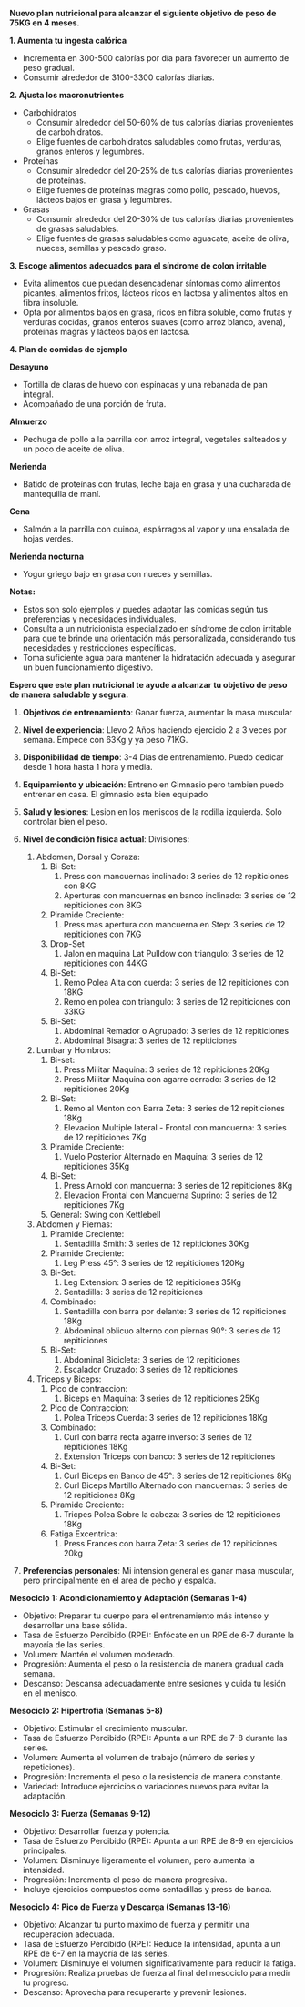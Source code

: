 **Nuevo plan nutricional para alcanzar el siguiente objetivo de peso de 75KG en 4 meses.**

**1. Aumenta tu ingesta calórica**

- Incrementa en 300-500 calorías por día para favorecer un aumento de peso gradual.
- Consumir alrededor de 3100-3300 calorías diarias.

**2. Ajusta los macronutrientes**

- Carbohidratos
    - Consumir alrededor del 50-60% de tus calorías diarias provenientes de carbohidratos.
    - Elige fuentes de carbohidratos saludables como frutas, verduras, granos enteros y legumbres.
- Proteínas
    - Consumir alrededor del 20-25% de tus calorías diarias provenientes de proteínas.
    - Elige fuentes de proteínas magras como pollo, pescado, huevos, lácteos bajos en grasa y legumbres.
- Grasas
    - Consumir alrededor del 20-30% de tus calorías diarias provenientes de grasas saludables.
    - Elige fuentes de grasas saludables como aguacate, aceite de oliva, nueces, semillas y pescado graso.

**3. Escoge alimentos adecuados para el síndrome de colon irritable**

- Evita alimentos que puedan desencadenar síntomas como alimentos picantes, alimentos fritos, lácteos ricos en lactosa y alimentos altos en fibra insoluble.
- Opta por alimentos bajos en grasa, ricos en fibra soluble, como frutas y verduras cocidas, granos enteros suaves (como arroz blanco, avena), proteínas magras y lácteos bajos en lactosa.

**4. Plan de comidas de ejemplo**

**Desayuno**

- Tortilla de claras de huevo con espinacas y una rebanada de pan integral.
- Acompañado de una porción de fruta.

**Almuerzo**

- Pechuga de pollo a la parrilla con arroz integral, vegetales salteados y un poco de aceite de oliva.

**Merienda**

- Batido de proteínas con frutas, leche baja en grasa y una cucharada de mantequilla de maní.

**Cena**

- Salmón a la parrilla con quinoa, espárragos al vapor y una ensalada de hojas verdes.

**Merienda nocturna**

- Yogur griego bajo en grasa con nueces y semillas.

**Notas:**

- Estos son solo ejemplos y puedes adaptar las comidas según tus preferencias y necesidades individuales.
- Consulta a un nutricionista especializado en síndrome de colon irritable para que te brinde una orientación más personalizada, considerando tus necesidades y restricciones específicas.
- Toma suficiente agua para mantener la hidratación adecuada y asegurar un buen funcionamiento digestivo.

**Espero que este plan nutricional te ayude a alcanzar tu objetivo de peso de manera saludable y segura.**

1. **Objetivos de entrenamiento**: Ganar fuerza, aumentar la masa muscular
2. **Nivel de experiencia**: Llevo 2 Años haciendo ejercicio 2 a 3 veces por semana. Empece con 63Kg y ya peso 71KG.
3. **Disponibilidad de tiempo**: 3-4 Dias de entrenamiento. Puedo dedicar desde 1 hora hasta 1 hora y media.
    
4. **Equipamiento y ubicación**: Entreno en Gimnasio pero tambien puedo entrenar en casa. El gimnasio esta bien equipado
    
5. **Salud y lesiones**: Lesion en los meniscos de la rodilla izquierda. Solo controlar bien el peso.
    
6. **Nivel de condición física actual**: 
   Divisiones: 
   1. Abdomen, Dorsal y Coraza:
	   1. Bi-Set:
		   1. Press con mancuernas inclinado: 3 series de 12 repiticiones con 8KG
		   2. Aperturas con mancuernas en banco inclinado: 3 series de 12 repiticiones con 8KG
	   2. Piramide Creciente:
		   1. Press mas apertura con mancuerna en Step: 3 series de 12 repiticiones con 7KG
	   3. Drop-Set
		   1. Jalon en maquina Lat Pulldow con triangulo: 3 series de 12 repiticiones con 44KG
	   4. Bi-Set:
		   1. Remo Polea Alta con cuerda: 3 series de 12 repiticiones con 18KG
		   2. Remo en polea con triangulo: 3 series de 12 repiticiones con 33KG
	   5. Bi-Set: 
		   1. Abdominal Remador o Agrupado: 3 series de 12 repiticiones
		   2. Abdominal Bisagra: 3 series de 12 repiticiones
   2. Lumbar y Hombros:
	   1. Bi-set:
		   1. Press Militar Maquina: 3 series de 12 repiticiones 20Kg
		   2. Press Militar Maquina con agarre cerrado: 3 series de 12 repiticiones 20Kg
	   2. Bi-Set:
		   1. Remo al Menton con Barra Zeta: 3 series de 12 repiticiones 18Kg
		   2. Elevacion Multiple lateral - Frontal con mancuerna: 3 series de 12 repiticiones 7Kg
	   3. Piramide Creciente:
		   1. Vuelo Posterior Alternado en Maquina: 3 series de 12 repiticiones 35Kg
	   4. Bi-Set:
		   1. Press Arnold con mancuerna: 3 series de 12 repiticiones 8Kg
		   2. Elevacion Frontal con Mancuerna Suprino: 3 series de 12 repiticiones 7Kg
	   5. General: Swing con Kettlebell
   3. Abdomen y Piernas:
	   1. Piramide Creciente:
		   1. Sentadilla Smith: 3 series de 12 repiticiones 30Kg
	   2. Piramide Creciente: 
		   1. Leg Press 45°: 3 series de 12 repiticiones 120Kg
	   3. Bi-Set: 
		   1. Leg Extension: 3 series de 12 repiticiones 35Kg
		   2. Sentadilla: 3 series de 12 repiticiones
	   4. Combinado: 
		   1. Sentadilla con barra por delante: 3 series de 12 repiticiones 18Kg
		   2. Abdominal oblicuo alterno con piernas 90°: 3 series de 12 repiticiones
	   5. Bi-Set: 
		   1. Abdominal Bicicleta: 3 series de 12 repiticiones
		   2. Escalador Cruzado: 3 series de 12 repiticiones
   4. Triceps y Biceps:
	   1. Pico de contraccion:
		   1. Biceps en Maquina: 3 series de 12 repiticiones 25Kg
	   2. Pico de Contraccion: 
		   1. Polea Triceps Cuerda: 3 series de 12 repiticiones 18Kg
	   3. Combinado: 
		   1. Curl con barra recta agarre inverso: 3 series de 12 repiticiones 18Kg
		   2. Extension Triceps con banco: 3 series de 12 repiticiones
	   4. Bi-Set:
		   1. Curl Biceps en Banco de 45°: 3 series de 12 repiticiones 8Kg
		   2. Curl Biceps Martillo Alternado con mancuernas: 3 series de 12 repiticiones 8Kg
	   5. Piramide Creciente: 
		   1. Tricpes Polea Sobre la cabeza: 3 series de 12 repiticiones 18Kg
	   6. Fatiga Excentrica: 
		   1. Press Frances con barra Zeta: 3 series de 12 repiticiones 20kg
    
7. **Preferencias personales**: Mi intension general es ganar masa muscular, pero principalmente en el area de pecho y espalda.

**Mesociclo 1: Acondicionamiento y Adaptación (Semanas 1-4)**

- Objetivo: Preparar tu cuerpo para el entrenamiento más intenso y desarrollar una base sólida.
- Tasa de Esfuerzo Percibido (RPE): Enfócate en un RPE de 6-7 durante la mayoría de las series.
- Volumen: Mantén el volumen moderado.
- Progresión: Aumenta el peso o la resistencia de manera gradual cada semana.
- Descanso: Descansa adecuadamente entre sesiones y cuida tu lesión en el menisco.

**Mesociclo 2: Hipertrofia (Semanas 5-8)**

- Objetivo: Estimular el crecimiento muscular.
- Tasa de Esfuerzo Percibido (RPE): Apunta a un RPE de 7-8 durante las series.
- Volumen: Aumenta el volumen de trabajo (número de series y repeticiones).
- Progresión: Incrementa el peso o la resistencia de manera constante.
- Variedad: Introduce ejercicios o variaciones nuevos para evitar la adaptación.

**Mesociclo 3: Fuerza (Semanas 9-12)**

- Objetivo: Desarrollar fuerza y potencia.
- Tasa de Esfuerzo Percibido (RPE): Apunta a un RPE de 8-9 en ejercicios principales.
- Volumen: Disminuye ligeramente el volumen, pero aumenta la intensidad.
- Progresión: Incrementa el peso de manera progresiva.
- Incluye ejercicios compuestos como sentadillas y press de banca.

**Mesociclo 4: Pico de Fuerza y Descarga (Semanas 13-16)**

- Objetivo: Alcanzar tu punto máximo de fuerza y permitir una recuperación adecuada.
- Tasa de Esfuerzo Percibido (RPE): Reduce la intensidad, apunta a un RPE de 6-7 en la mayoría de las series.
- Volumen: Disminuye el volumen significativamente para reducir la fatiga.
- Progresión: Realiza pruebas de fuerza al final del mesociclo para medir tu progreso.
- Descanso: Aprovecha para recuperarte y prevenir lesiones.